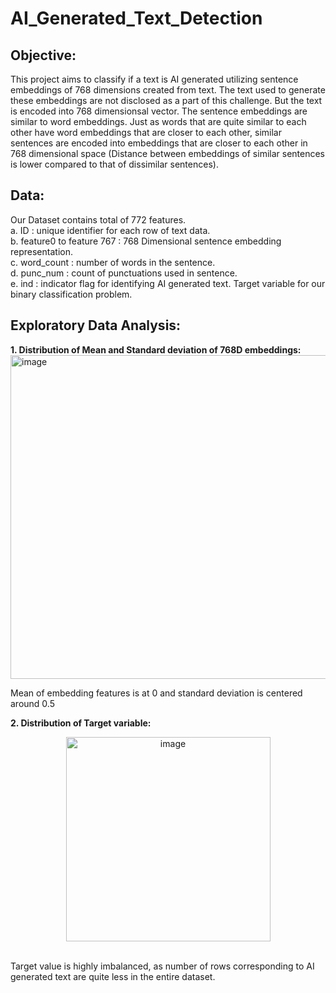# AI_Generated_Text_Detection

## Objective:

This project aims to classify if a text is AI generated utilizing sentence embeddings of 768 dimensions created from text. The text used to generate these embeddings are not disclosed as a part of this challenge. But the text is encoded into 768 dimensionsal vector. The sentence embeddings are similar to word embeddings. Just as words that are quite similar to each other have word embeddings that are closer to each other, similar sentences are encoded into embeddings that are closer to each other in 768 dimensional space (Distance between embeddings of similar sentences is lower compared to that of dissimilar sentences).

## Data:

Our Dataset contains total of 772 features. <br>
a. ID : unique identifier for each row of text data. <br>
b. feature0 to feature 767 : 768 Dimensional sentence embedding representation. <br>
c. word_count : number of words in the sentence. <br>
d. punc_num : count of punctuations used in sentence. <br>
e. ind : indicator flag for identifying AI generated text. Target variable for our binary classification problem. <br>

## Exploratory Data Analysis:

**1. Distribution of Mean and Standard deviation of 768D embeddings:** <br>
<img width="518" alt="image" src="https://github.com/mngeethasree/AI_Text_Detection/assets/68059811/fef09778-1a8a-4f57-86a5-37290f54aa2a"></div> <br>

Mean of embedding features is at 0 and standard deviation is centered around 0.5

**2. Distribution of Target variable:** <br>
<div align="center"><img width="327" alt="image" src="https://github.com/mngeethasree/AI_Text_Detection/assets/68059811/0f5f137a-1b13-4173-a946-f5213aa52489"></div> <br>

Target value is highly imbalanced, as number of rows corresponding to AI generated text are quite less in the entire dataset.


